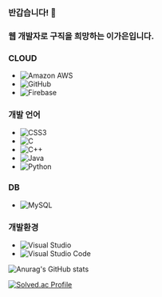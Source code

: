 ### 반갑습니다! 👋
### 웹 개발자로 구직을 희망하는 이가은입니다.


### CLOUD
- ![Amazon AWS](https://img.shields.io/badge/Amazon%20AWS-232F3E?style=flat-square&logo=amazonaws&logoColor=white)
- ![GitHub](https://img.shields.io/badge/GitHub-181717?style=flat-square&logo=GitHub&logoColor=white)
- ![Firebase](https://img.shields.io/badge/Firebase-FFCA28?style=flat-square&logo=firebase&logoColor=black)

### 개발 언어
- ![CSS3](https://img.shields.io/badge/CSS3-1572B6?style=flat-square&logo=css3&logoColor=white)
- ![C](https://img.shields.io/badge/C-A8B9CC?style=flat-square&logo=C&logoColor=white)
- ![C++](https://img.shields.io/badge/C++-00599C?style=flat-square&logo=C%2B%2B&logoColor=white)
- ![Java](https://img.shields.io/badge/java-007396?style=flat-square&logo=java&logoColor=white)
- ![Python](https://img.shields.io/badge/Python-3776AB?style=flat-square&logo=Python&logoColor=white)


### DB
- ![MySQL](https://img.shields.io/badge/MySQL-4479A1?style=flat-square&logo=MySQL&logoColor=white)

### 개발환경
- ![Visual Studio](https://img.shields.io/badge/Visual%20Studio-5C2D91?style=flat-square&logo=Visual%20Studio&logoColor=white)
- ![Visual Studio Code](https://img.shields.io/badge/Visual%20Studio%20Code-007ACC?style=flat-square&logo=Visual%20Studio%20Code&logoColor=white)




![Anurag's GitHub stats](https://github-readme-stats.vercel.app/api?username=GaEun1216&show_icons=true&theme=radical)
<!--
**GaEun1216/GaEun1216** is a ✨ _special_ ✨ repository because its `README.md` (this file) appears on your GitHub profile.

Here are some ideas to get you started:

- 🔭 I’m currently working on ...
- 🌱 I’m currently learning ...
- 👯 I’m looking to collaborate on ...
- 🤔 I’m looking for help with ...
- 💬 Ask me about ...
- 📫 How to reach me: ...
- 😄 Pronouns: ...
- ⚡ Fun fact: ...
-->

[![Solved.ac Profile](http://mazassumnida.wtf/api/generate_badge?boj=rkdms6382)](https://solved.ac/rkdms6382)
